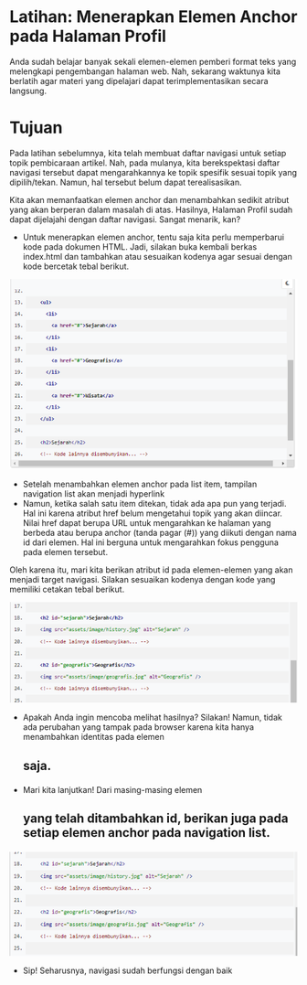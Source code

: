 # Latihan: Menerapkan Elemen Anchor pada Halaman Profil
Anda sudah belajar banyak sekali elemen-elemen pemberi format teks yang melengkapi pengembangan halaman web. Nah, sekarang waktunya kita berlatih agar materi yang dipelajari dapat terimplementasikan secara langsung.

# Tujuan
Pada latihan sebelumnya, kita telah membuat daftar navigasi untuk setiap topik pembicaraan artikel. Nah, pada mulanya, kita berekspektasi daftar navigasi tersebut dapat mengarahkannya ke topik spesifik sesuai topik yang dipilih/tekan. Namun, hal tersebut belum dapat terealisasikan.

Kita akan memanfaatkan elemen anchor dan menambahkan sedikit atribut yang akan berperan dalam masalah di atas. Hasilnya, Halaman Profil sudah dapat dijelajahi dengan daftar navigasi. Sangat menarik, kan?


* Untuk menerapkan elemen anchor, tentu saja kita perlu memperbarui kode pada dokumen HTML. Jadi, silakan buka kembali berkas index.html dan tambahkan atau sesuaikan kodenya agar sesuai dengan kode bercetak tebal berikut.

![Alt text](image.png)

* Setelah menambahkan elemen anchor pada list item, tampilan navigation list akan menjadi hyperlink
* Namun, ketika salah satu item ditekan, tidak ada apa pun yang terjadi. Hal ini karena atribut href belum mengetahui topik yang akan diincar. Nilai href dapat berupa URL untuk mengarahkan ke halaman yang berbeda atau berupa anchor (tanda pagar (#)) yang diikuti dengan nama id dari elemen. Hal ini berguna untuk mengarahkan fokus pengguna pada elemen tersebut.

Oleh karena itu, mari kita berikan atribut id pada elemen-elemen yang akan menjadi target navigasi. Silakan sesuaikan kodenya dengan kode yang memiliki cetakan tebal berikut.

![Alt text](image-1.png)

* Apakah Anda ingin mencoba melihat hasilnya? Silakan! Namun, tidak ada perubahan yang tampak pada browser karena kita hanya menambahkan identitas pada elemen <h2> saja.

* Mari kita lanjutkan! Dari masing-masing elemen <h2> yang telah ditambahkan id, berikan juga pada setiap elemen anchor pada navigation list.

![Alt text](image-2.png)

* Sip! Seharusnya, navigasi sudah berfungsi dengan baik

